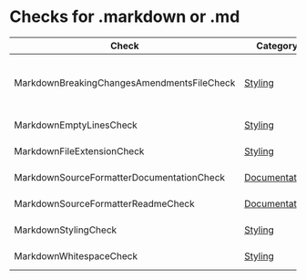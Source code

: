 # Checks for .markdown or .md

Check | Category | Description
----- | -------- | -----------
MarkdownBreakingChangesAmendmentsFileCheck | [Styling](styling_checks.markdown#styling-checks) | Checks that breaking changes amendments should contain the schematized breaking changes in `BREAKING_CHANGES_AMENDMENTS.markdown` file. |
MarkdownEmptyLinesCheck | [Styling](styling_checks.markdown#styling-checks) | Finds missing and unnecessary empty lines. |
MarkdownFileExtensionCheck | [Styling](styling_checks.markdown#styling-checks) | Finds `markdown` files with `.md` extension (use `.markdown`). |
MarkdownSourceFormatterDocumentationCheck | [Documentation](documentation_checks.markdown#documentation-checks) | Validates the header of Source Formatter documentation files. |
MarkdownSourceFormatterReadmeCheck | [Documentation](documentation_checks.markdown#documentation-checks) | Generates Source Formatter documentation index files. |
MarkdownStylingCheck | [Styling](styling_checks.markdown#styling-checks) | Applies rules to enforce consistency in code style. |
MarkdownWhitespaceCheck | [Styling](styling_checks.markdown#styling-checks) | Finds missing and unnecessary whitespace in `.markdown` files. |